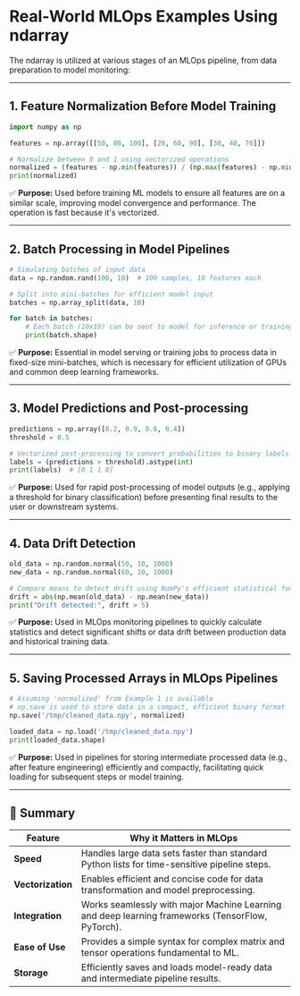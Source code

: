 # Real-World MLOps Examples Using ndarray

The ndarray is utilized at various stages of an MLOps pipeline, from data preparation to model monitoring:

---

## 1. Feature Normalization Before Model Training
```python
import numpy as np

features = np.array([[50, 80, 100], [20, 60, 90], [30, 40, 70]])

# Normalize between 0 and 1 using vectorized operations
normalized = (features - np.min(features)) / (np.max(features) - np.min(features))
print(normalized)
```

✅ **Purpose:** Used before training ML models to ensure all features are on a similar scale, improving model convergence and performance. The operation is fast because it's vectorized.

---

## 2. Batch Processing in Model Pipelines
```python
# Simulating batches of input data
data = np.random.rand(100, 10)  # 100 samples, 10 features each

# Split into mini-batches for efficient model input
batches = np.array_split(data, 10)

for batch in batches:
    # Each batch (10x10) can be sent to model for inference or training
    print(batch.shape)
```

✅ **Purpose:** Essential in model serving or training jobs to process data in fixed-size mini-batches, which is necessary for efficient utilization of GPUs and common deep learning frameworks.

---

## 3. Model Predictions and Post-processing
```python
predictions = np.array([0.2, 0.9, 0.8, 0.4])
threshold = 0.5

# Vectorized post-processing to convert probabilities to binary labels
labels = (predictions > threshold).astype(int)
print(labels)  # [0 1 1 0]
```

✅ **Purpose:** Used for rapid post-processing of model outputs (e.g., applying a threshold for binary classification) before presenting final results to the user or downstream systems.

---

## 4. Data Drift Detection
```python
old_data = np.random.normal(50, 10, 1000)
new_data = np.random.normal(60, 10, 1000)

# Compare means to detect drift using NumPy's efficient statistical functions
drift = abs(np.mean(old_data) - np.mean(new_data))
print("Drift detected:", drift > 5)
```

✅ **Purpose:** Used in MLOps monitoring pipelines to quickly calculate statistics and detect significant shifts or data drift between production data and historical training data.

---

## 5. Saving Processed Arrays in MLOps Pipelines
```python
# Assuming 'normalized' from Example 1 is available
# np.save is used to store data in a compact, efficient binary format
np.save('/tmp/cleaned_data.npy', normalized)

loaded_data = np.load('/tmp/cleaned_data.npy')
print(loaded_data.shape)
```

✅ **Purpose:** Used in pipelines for storing intermediate processed data (e.g., after feature engineering) efficiently and compactly, facilitating quick loading for subsequent steps or model training.

---

## 🔑 Summary

| Feature | Why it Matters in MLOps |
|---------|-------------------------|
| **Speed** | Handles large data sets faster than standard Python lists for time-sensitive pipeline steps. |
| **Vectorization** | Enables efficient and concise code for data transformation and model preprocessing. |
| **Integration** | Works seamlessly with major Machine Learning and deep learning frameworks (TensorFlow, PyTorch). |
| **Ease of Use** | Provides a simple syntax for complex matrix and tensor operations fundamental to ML. |
| **Storage** | Efficiently saves and loads model-ready data and intermediate pipeline results. |
